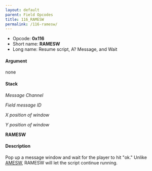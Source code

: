 ```yaml
---
layout: default
parent: Field Opcodes
title: 116_RAMESW
permalink: /116-ramesw/
---
```


-   Opcode: **0x116**
-   Short name: **RAMESW**
-   Long name: Resume script, A? Message, and Wait

#### Argument

none

#### Stack

  
*Message Channel*

*Field message ID*

*X position of window*

*Y position of window*

**RAMESW**

#### Description

Pop up a message window and wait for the player to hit "ok." Unlike [AMESW](064_AMESW), RAMESW will let the script continue running.
